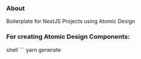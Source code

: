 ### About

Boilerplate for NextJS Projects using Atomic Design 

### For creating Atomic Design Components:

shell ```
  yarn generate <componentName>
```
